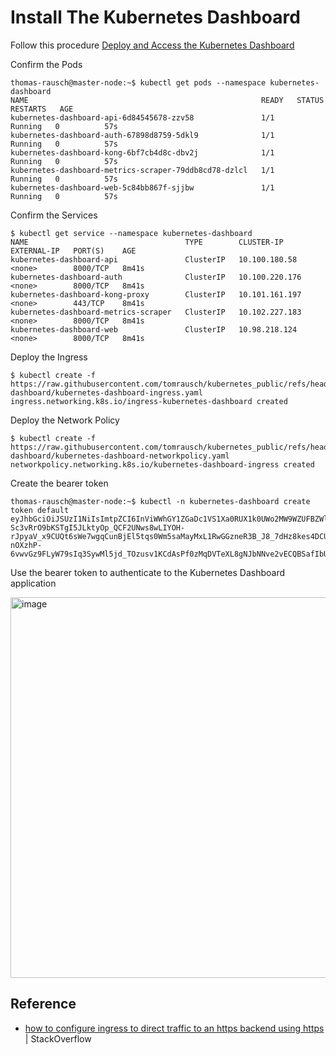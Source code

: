 
# Install The Kubernetes Dashboard
Follow this procedure [Deploy and Access the Kubernetes Dashboard](https://kubernetes.io/docs/tasks/access-application-cluster/web-ui-dashboard/)

Confirm the Pods
```
thomas-rausch@master-node:~$ kubectl get pods --namespace kubernetes-dashboard
NAME                                                    READY   STATUS    RESTARTS   AGE
kubernetes-dashboard-api-6d84545678-zzv58               1/1     Running   0          57s
kubernetes-dashboard-auth-67898d8759-5dkl9              1/1     Running   0          57s
kubernetes-dashboard-kong-6bf7cb4d8c-dbv2j              1/1     Running   0          57s
kubernetes-dashboard-metrics-scraper-79ddb8cd78-dzlcl   1/1     Running   0          57s
kubernetes-dashboard-web-5c84bb867f-sjjbw               1/1     Running   0          57s
```

Confirm the Services
```
$ kubectl get service --namespace kubernetes-dashboard
NAME                                   TYPE        CLUSTER-IP       EXTERNAL-IP   PORT(S)    AGE
kubernetes-dashboard-api               ClusterIP   10.100.180.58    <none>        8000/TCP   8m41s
kubernetes-dashboard-auth              ClusterIP   10.100.220.176   <none>        8000/TCP   8m41s
kubernetes-dashboard-kong-proxy        ClusterIP   10.101.161.197   <none>        443/TCP    8m41s
kubernetes-dashboard-metrics-scraper   ClusterIP   10.102.227.183   <none>        8000/TCP   8m41s
kubernetes-dashboard-web               ClusterIP   10.98.218.124    <none>        8000/TCP   8m41s
```

Deploy the Ingress
```
$ kubectl create -f https://raw.githubusercontent.com/tomrausch/kubernetes_public/refs/heads/main/src/kubernetes-dashboard/kubernetes-dashboard-ingress.yaml
ingress.networking.k8s.io/ingress-kubernetes-dashboard created
```

Deploy the Network Policy
```
$ kubectl create -f https://raw.githubusercontent.com/tomrausch/kubernetes_public/refs/heads/main/src/kubernetes-dashboard/kubernetes-dashboard-networkpolicy.yaml
networkpolicy.networking.k8s.io/kubernetes-dashboard-ingress created
```

Create the bearer token
```
thomas-rausch@master-node:~$ kubectl -n kubernetes-dashboard create token default
eyJhbGciOiJSUzI1NiIsImtpZCI6InViWWhGY1ZGaDc1VS1Xa0RUX1k0UWo2MW9WZUFBZWlacGZaRlNMRDRZc3cifQ.eyJhdWQiOlsiaHR0cHM6Ly9rdWJlcm5ldGVzLmRlZmF1bHQuc3ZjLmNsdXN0ZXIubG9jYWwiXSwiZXhwIjoxNzU1MjE3Njk3LCJpYXQiOjE3NTUyMTQwOTcsImlzcyI6Imh0dHBzOi8va3ViZXJuZXRlcy5kZWZhdWx0LnN2Yy5jbHVzdGVyLmxvY2FsIiwia3ViZXJuZXRlcy5pbyI6eyJuYW1lc3BhY2UiOiJrdWJlcm5ldGVzLWRhc2hib2FyZCIsInNlcnZpY2VhY2NvdW50Ijp7Im5hbWUiOiJkZWZhdWx0IiwidWlkIjoiNzkyMmMzMDEtMTA5MS00MDQ0LWI2ZmYtOTAyZTZhNjUwNjFhIn19LCJuYmYiOjE3NTUyMTQwOTcsInN1YiI6InN5c3RlbTpzZXJ2aWNlYWNjb3VudDprdWJlcm5ldGVzLWRhc2hib2FyZDpkZWZhdWx0In0.eLIgb3IHABYtGtWyk1F7bDOrgvj7oFj_HwoN4vhJDpwvMXofoGvnVpQq51DS_J6PnihrAsLXPETJogJeX1YGuJDS644mYvFyjOd7gv2aKBOrRwJjsc-Sc3vRrO9bKSTgI5JLktyOp_QCF2UNws8wLIYOH-rJpyaV_x9CUQt6sWe7wgqCunBjEl5tqs0Wm5saMayMxL1RwGGzneR3B_J8_7dHz8kes4DCUAeyvt9-nOXzhP-6vwvGz9FLyW79sIq3SywMl5jd_TOzusv1KCdAsPf0zMqDVTeXL8gNJbNNve2vECQBSafIbUFwj2Dir1gVlyuPEZB7KKzP8Uf2K0FfDA
```

Use the bearer token to authenticate to the Kubernetes Dashboard application

<img width="1658" height="609" alt="image" src="https://github.com/user-attachments/assets/bbcba828-a9f2-4b22-94df-e0f1dc6cacc9" />


## Reference
- [how to configure ingress to direct traffic to an https backend using https](https://stackoverflow.com/questions/54459015/how-to-configure-ingress-to-direct-traffic-to-an-https-backend-using-https) | StackOverflow


